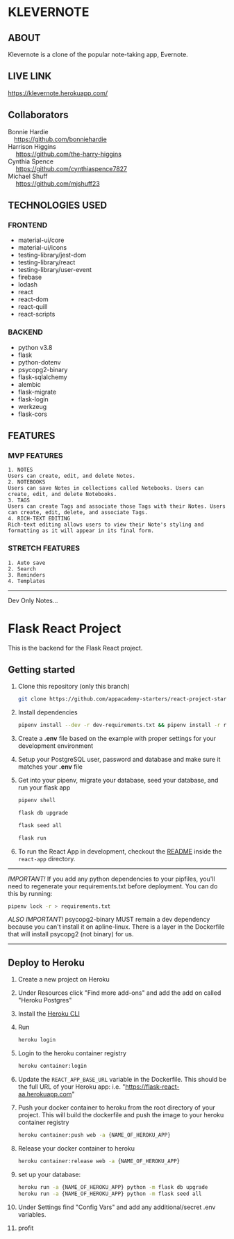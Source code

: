 
# KLEVERNOTE

## ABOUT
Klevernote is a clone of the popular note-taking app, Evernote.

## LIVE LINK
https://klevernote.herokuapp.com/

## Collaborators
  Bonnie Hardie\
  &ensp;&ensp;https://github.com/bonniehardie \
  Harrison Higgins\
  &ensp;&ensp; https://github.com/the-harry-higgins \
  Cynthia Spence\
  &ensp;&ensp; https://github.com/cynthiaspence7827 \
  Michael Shuff\
  &ensp;&ensp; https://github.com/mjshuff23



## TECHNOLOGIES USED

### FRONTEND
  - material-ui/core
  - material-ui/icons
  - testing-library/jest-dom
  - testing-library/react
  - testing-library/user-event
  - firebase
  - lodash
  - react
  - react-dom
  - react-quill
  - react-scripts

### BACKEND
  - python v3.8
  - flask
  - python-dotenv
  - psycopg2-binary
  - flask-sqlalchemy
  - alembic
  - flask-migrate
  - flask-login
  - werkzeug
  - flask-cors

## FEATURES
### MVP FEATURES
    1. NOTES
    Users can create, edit, and delete Notes.
    2. NOTEBOOKS
    Users can save Notes in collections called Notebooks. Users can create, edit, and delete Notebooks.
    3. TAGS
    Users can create Tags and associate those Tags with their Notes. Users can create, edit, delete, and associate Tags.
    4. RICH-TEXT EDITING
    Rich-text editing allows users to view their Note's styling and formatting as it will appear in its final form.
### STRETCH FEATURES
    1. Auto save
    2. Search
    3. Reminders
    4. Templates


---------------------------------------------------------
Dev Only Notes...

# Flask React Project

This is the backend for the Flask React project.

## Getting started

1. Clone this repository (only this branch)

   ```bash
   git clone https://github.com/appacademy-starters/react-project-starter.git
   ```

2. Install dependencies

   ```bash
   pipenv install --dev -r dev-requirements.txt && pipenv install -r requirements.txt
   ```

3. Create a **.env** file based on the example with proper settings for your
   development environment
4. Setup your PostgreSQL user, password and database and make sure it matches your **.env** file

5. Get into your pipenv, migrate your database, seed your database, and run your flask app

   ```bash
   pipenv shell
   ```

   ```bash
   flask db upgrade
   ```

   ```bash
   flask seed all
   ```

   ```bash
   flask run
   ```

6. To run the React App in development, checkout the [README](./react-app/README.md) inside the `react-app` directory.

***
*IMPORTANT!*
   If you add any python dependencies to your pipfiles, you'll need to regenerate your requirements.txt before deployment.
   You can do this by running:

   ```bash
   pipenv lock -r > requirements.txt
   ```

*ALSO IMPORTANT!*
   psycopg2-binary MUST remain a dev dependency because you can't install it on apline-linux.
   There is a layer in the Dockerfile that will install psycopg2 (not binary) for us.
***

## Deploy to Heroku

1. Create a new project on Heroku
2. Under Resources click "Find more add-ons" and add the add on called "Heroku Postgres"
3. Install the [Heroku CLI](https://devcenter.heroku.com/articles/heroku-command-line)
4. Run

   ```bash
   heroku login
   ```

5. Login to the heroku container registry

   ```bash
   heroku container:login
   ```

6. Update the `REACT_APP_BASE_URL` variable in the Dockerfile.
   This should be the full URL of your Heroku app: i.e. "https://flask-react-aa.herokuapp.com"
7. Push your docker container to heroku from the root directory of your project.
   This will build the dockerfile and push the image to your heroku container registry

   ```bash
   heroku container:push web -a {NAME_OF_HEROKU_APP}
   ```

8. Release your docker container to heroku

   ```bash
   heroku container:release web -a {NAME_OF_HEROKU_APP}
   ```

9. set up your database:

   ```bash
   heroku run -a {NAME_OF_HEROKU_APP} python -m flask db upgrade
   heroku run -a {NAME_OF_HEROKU_APP} python -m flask seed all
   ```

10. Under Settings find "Config Vars" and add any additional/secret .env variables.

11. profit
